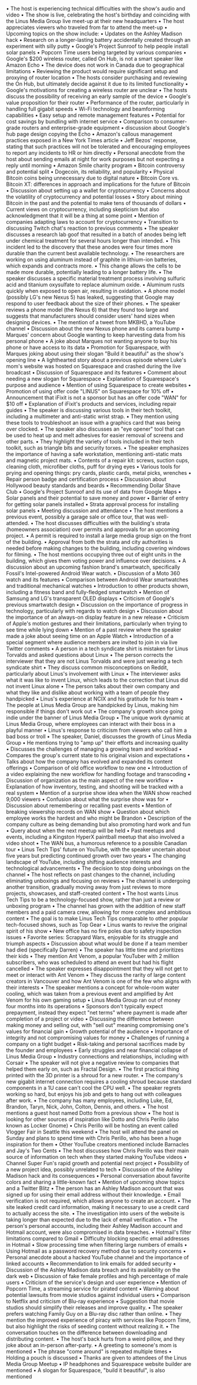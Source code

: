 • The host is experiencing technical difficulties with the show's audio and video
• The show is live, celebrating the host's birthday and coinciding with the Linus Media Group live meet-up at their new headquarters
• The host appreciates viewers who traveled from far to attend the meet-up
• Upcoming topics on the show include:
  • Updates on the Ashley Madison hack
  • Research on a longer-lasting battery accidentally created through an experiment with silly putty
  • Google's Project Sunroof to help people install solar panels
  • Popcorn Time users being targeted by various companies
• Google's $200 wireless router, called On Hub, is not a smart speaker like Amazon Echo
• The device does not work in Canada due to geographical limitations
• Reviewing the product would require significant setup and proxying of router location
• The hosts consider purchasing and reviewing the On Hub, but ultimately decide against it due to its limited functionality
• Google's motivations for creating a wireless router are unclear
• The hosts discuss the possibility of receiving an early sample of the device
• Google's value proposition for their router
• Performance of the router, particularly in handling full gigabit speeds
• Wi-Fi technology and beamforming capabilities
• Easy setup and remote management features
• Potential for cost savings by bundling with internet service
• Comparison to consumer-grade routers and enterprise-grade equipment
• discussion about Google's hub page design copying the Echo
• Amazon's callous management practices exposed in a New York Times article
• Jeff Bezos' response, stating that such practices will not be tolerated and encouraging employees to report any incidents to HR or him directly
• Personal anecdote from the host about sending emails at night for work purposes but not expecting a reply until morning
• Amazon Smile charity program
• Bitcoin controversy and potential split
• Dogecoin, its reliability, and popularity
• Physical Bitcoin coins being unnecessary due to digital nature
• Bitcoin Core vs. Bitcoin XT: differences in approach and implications for the future of Bitcoin
• Discussion about setting up a wallet for cryptocurrency
• Concerns about the volatility of cryptocurrency and potential losses
• Story about mining Bitcoin in the past and the potential to make tens of thousands of dollars
• Current views on cryptocurrency, including skepticism but also acknowledgment that it will be a thing at some point
• Mention of companies adapting laws to account for cryptocurrency
• Transition to discussing Twitch chat's reaction to previous comments
• The speaker discusses a research lab goof that resulted in a batch of anodes being left under chemical treatment for several hours longer than intended.
• This incident led to the discovery that these anodes were four times more durable than the current best available technology.
• The researchers are working on using aluminum instead of graphite in lithium-ion batteries, which expands and contracts more.
• This change allows the cells to be made more durable, potentially leading to a longer battery life.
• The speaker discusses a specific material treatment process involving sulfuric acid and titanium oxysulfate to replace aluminum oxide.
• Aluminum rusts quickly when exposed to open air, resulting in oxidation.
• A phone model (possibly LG's new Nexus 5) has leaked, suggesting that Google may respond to user feedback about the size of their phones.
• The speaker reviews a phone model (the Nexus 6) that they found too large and suggests that manufacturers should consider users' hand sizes when designing devices.
• The mention of a tweet from MKBHD, a YouTube channel
• Discussion about the new Nexus phone and its camera bump
• Marques' concern about Google wanting to keep harvesting data from his personal phone
• A joke about Marques not wanting anyone to buy his phone or have access to its data
• Promotion for Squarespace, with Marques joking about using their slogan "Build it beautiful" as the show's opening line
• A lighthearted story about a previous episode where Luke's mom's website was hosted on Squarespace and crashed during the live broadcast
• Discussion of Squarespace and its features
• Comment about needing a new slogan for Squarespace
• Explanation of Squarespace's purpose and audience
• Mention of using Squarespace to create websites
• Promotion of using offer code "LINUS" on Squarespace for 10% off
• Announcement that iFixit is not a sponsor but has an offer code "WAN" for $10 off
• Explanation of iFixit's products and services, including repair guides
• The speaker is discussing various tools in their tech toolkit, including a multimeter and anti-static wrist strap.
• They mention using these tools to troubleshoot an issue with a graphics card that was being over clocked.
• The speaker also discusses an "eye opener" tool that can be used to heat up and melt adhesives for easier removal of screens and other parts.
• They highlight the variety of tools included in their tech toolkit, such as triangle bits and security torxes.
• The speaker emphasizes the importance of having a safe workstation, mentioning anti-static mats and magnetic project mats.
• Contents of a repair kit: screws, suction cups, cleaning cloth, microfiber cloths, puff for drying eyes
• Various tools for prying and opening things: pry cards, plastic cards, metal picks, wrenches
• Repair person badge and certification process
• Discussion about Hollywood beauty standards and beards
• Recommending Dollar Shave Club
• Google's Project Sunroof and its use of data from Google Maps
• Solar panels and their potential to save money and power
• Barrier of entry for getting solar panels installed
• Strata approval process for installing solar panels
• Meeting discussion and attendance
• The host mentions a previous event, possibly a garage sale or office tour, that was well-attended.
• The host discusses difficulties with the building's strata (homeowners association) over permits and approvals for an upcoming project.
• A permit is required to install a large media group sign on the front of the building.
• Approval from both the strata and city authorities is needed before making changes to the building, including covering windows for filming.
• The host mentions occupying three out of eight units in the building, which gives them voting power and influence over decisions.
• A discussion about an upcoming fashion brand's smartwatch, specifically Fossil's Intel-powered Android Wear watch.
• Discussion of a Moto 360 watch and its features
• Comparison between Android Wear smartwatches and traditional mechanical watches
• Introduction to other products shown, including a fitness band and fully-fledged smartwatch
• Mention of Samsung and LG's transparent OLED displays
• Criticism of Google's previous smartwatch design
• Discussion on the importance of progress in technology, particularly with regards to watch design
• Discussion about the importance of an always-on display feature in a new release
• Criticism of Apple's motion gestures and their limitations, particularly when trying to see time while lying down
• Mention of a past review where the speaker made a joke about seeing time on an Apple Watch
• Introduction of a special segment where audience members are invited to join in via live Twitter comments
• A person in a tech syndicate shirt is mistaken for Linus Torvalds and asked questions about Linux
• The person corrects the interviewer that they are not Linus Torvalds and were just wearing a tech syndicate shirt
• They discuss common misconceptions on Reddit, particularly about Linus's involvement with Linux
• The interviewer asks what it was like to invent Linux, which leads to the correction that Linus did not invent Linux alone
• The person talks about their own company and what they like and dislike about working with a team of people they handpicked
• Linus's experience at NCIX and his gratitude for his team
• The people at Linus Media Group are handpicked by Linus, making him responsible if things don't work out
• The company's growth since going indie under the banner of Linus Media Group
• The unique work dynamic at Linus Media Group, where employees can interact with their boss in a playful manner
• Linus's response to criticism from viewers who call him a bad boss or troll
• The speaker, Daniel, discusses the growth of Linus Media Group
• He mentions trying to "amp up" their efforts and increasing quality
• Discusses the challenges of managing a growing team and workload
• Compares the group's current state to his original vision and expectations
• Talks about how the company has evolved and expanded its content offerings
• Comparison of old office workflow to new one
• Introduction of a video explaining the new workflow for handling footage and transcoding
• Discussion of organization as the main aspect of the new workflow
• Explanation of how inventory, testing, and shooting will be tracked with a real system
• Mention of a surprise show idea when the WAN show reached 9,000 viewers
• Confusion about what the surprise show was for
• Discussion about remembering or recalling past events
• Mention of breaking viewership records on WAN show
• Question about which employee works the hardest and who might be Brandon
• Description of the company culture as being demanding but also promoting hard work and fun
• Query about when the next meetup will be held
• Past meetups and events, including a Kingston HyperX paintball meetup that also involved a video shoot
• The WAN bus, a humorous reference to a possible Canadian tour
• Linus Tech Tips' future on YouTube, with the speaker uncertain about five years but predicting continued growth over two years
• The changing landscape of YouTube, including shifting audience interests and technological advancements
• The decision to stop doing unboxings on the channel
• The host reflects on past changes to the channel, including eliminating unboxings and focusing on reviews
• The channel is undergoing another transition, gradually moving away from just reviews to more projects, showcases, and staff-created content
• The host wants Linus Tech Tips to be a technology-focused show, rather than just a review or unboxing program
• The channel has grown with the addition of new staff members and a paid camera crew, allowing for more complex and ambitious content
• The goal is to make Linus Tech Tips comparable to other popular tech-focused shows, such as Top Gear
• Linus wants to revive the original spirit of his show
• New office has no fire poles due to safety inspection issues
• Favorite series: Scrapyard Wars, enjoyable for its struggle and triumph aspects
• Discussion about what would be done if a team member had died (specifically Darren)
• The speaker has little time and prioritizes their kids
• They mention Ant Venom, a popular YouTuber with 2 million subscribers, who was scheduled to attend an event but had his flight cancelled
• The speaker expresses disappointment that they will not get to meet or interact with Ant Venom
• They discuss the rarity of large content creators in Vancouver and how Ant Venom is one of the few who aligns with their interests
• The speaker mentions a concept for whole-room water cooling, which was taken from a previous event and amplified by Ant Venom for his own gaming setup
• Linus Media Group ran out of money four months into its operations
• Sponsors don't typically expect prepayment, instead they expect "net terms" where payment is made after completion of a project or video
• Discussing the difference between making money and selling out, with "sell out" meaning compromising one's values for financial gain
• Growth potential of the audience
• Importance of integrity and not compromising values for money
• Challenges of running a company on a tight budget
• Risk-taking and personal sacrifices made by the founder and employees
• Early struggles and near financial collapse of Linus Media Group
• Industry connections and relationships, including with Corsair
• The speaker will not give a negative review to companies that helped them early on, such as Fractal Design.
• The first practical thing printed with the 3D printer is a shroud for a new router.
• The company's new gigabit internet connection requires a cooling shroud because standard components in a 1U case can't cool the CPU well.
• The speaker regrets working so hard, but enjoys his job and gets to hang out with colleagues after work.
• The company has many employees, including Luke, Ed, Brandon, Taryn, Nick, John, Colton, Dennis, and others.
• The host mentions a guest host named Dotto from a previous show
• The host is looking for other sources of inspiration like Dotto and Chris Perillo (also known as Locker Gnome)
• Chris Perillo will be hosting an event called Vlogger Fair in Seattle this weekend
• The host will attend the panel on Sunday and plans to spend time with Chris Perillo, who has been a huge inspiration for them
• Other YouTube creators mentioned include Barnacles and Jay's Two Cents
• The host discusses how Chris Perillo was their main source of information on tech when they started making YouTube videos
• Channel Super Fun's rapid growth and potential next project
• Possibility of a new project idea, possibly unrelated to tech
• Discussion of the Ashley Madison hack and its consequences
• Personal conversation about favorite colors and sharing a little-known fact
• Mention of upcoming show topics and a Twitter Blitz
• The person has an Ashley Madison account that was signed up for using their email address without their knowledge.
• Email verification is not required, which allows anyone to create an account.
• The site leaked credit card information, making it necessary to use a credit card to actually access the site.
• The investigation into users of the website is taking longer than expected due to the lack of email verification.
• The person's personal accounts, including their Ashley Madison account and Hotmail account, were also compromised in data breaches.
• Hotmail's filter limitations compared to Gmail
• Difficulty blocking specific email addresses in Hotmail
• Slow processing time when filtering large numbers of emails
• Using Hotmail as a password recovery method due to security concerns
• Personal anecdote about a hacked YouTube channel and the importance of linked accounts
• Recommendation to link emails for added security
• Discussion of the Ashley Madison data breach and its availability on the dark web
• Discussion of fake female profiles and high percentage of male users
• Criticism of the service's design and user experience
• Mention of Popcorn Time, a streaming service for pirated content
• Warning about potential lawsuits from movie studios against individual users
• Comparison to Netflix and criticism of Blu-ray experience
• Suggestion that movie studios should simplify their releases and improve quality.
• The speaker prefers watching Family Guy on a Blu-ray disc rather than online.
• They mention the improved experience of piracy with services like Popcorn Time, but also highlight the risks of seeding content without realizing it.
• The conversation touches on the difference between downloading and distributing content.
• The host's back hurts from a weird pillow, and they joke about an in-person after-party.
• A greeting to someone's mom is mentioned
• The phrase "come around" is repeated multiple times
• Holding a pouch is discussed
• Thanks are given to attendees of the Linus Media Group Meetup
• IP headphones and Squarespace website builder are mentioned
• A slogan for Squarespace, "build it beautiful", is also mentioned